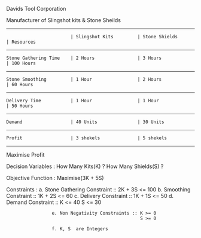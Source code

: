 Davids Tool Corporation

Manufacturer of Slingshot kits & Stone Sheilds

----------------------------------------------------------------------------------------------------
                            | Slingshot Kits         | Stone Shields           | Resources
----------------------------------------------------------------------------------------------------
    Stone Gathering Time    | 2 Hours                | 3 Hours                 | 100 Hours
----------------------------------------------------------------------------------------------------
    Stone Smoothing         | 1 Hour                 | 2 Hours                 | 60 Hours
----------------------------------------------------------------------------------------------------
    Delivery Time           | 1 Hour                 | 1 Hour                  | 50 Hours
----------------------------------------------------------------------------------------------------
    Demand                  | 40 Units               | 30 Units
----------------------------------------------------------------------------
    Profit                  | 3 shekels              | 5 shekels
----------------------------------------------------------------------------

Maximise Profit

Decision Variables : How Many Kits(K) ? How Many Shields(S) ?

Objective Function : Maximise(3K + 5S)

Constraints        : a. Stone Gathering Constraint :: 2K + 3S <= 100
                     b. Smoothing Constraint       :: 1K + 2S <= 60
                     c. Delivery Constraint        :: 1K + 1S <= 50
                     d. Demand Constraint          :: K <= 40
                                                      S <= 30
                                                      
                     e. Non Negativity Constraints :: K >= 0
                                                      S >= 0
                                                     
                     f. K, S  are Integers   
